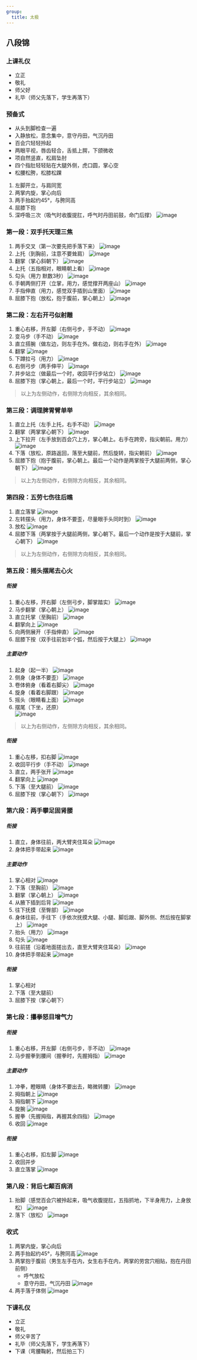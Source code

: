 ```yaml
---
group:
  title: 太极
---
```



## 八段锦

### 上课礼仪
- 立正 
- 敬礼
- 师父好
- 礼毕（师父先落下，学生再落下）


### 预备式
- 从头到脚检查一遍
- 入静放松，意念集中，意守丹田，气沉丹田
- 百会穴轻轻拎起
- 两眼平视，唇齿轻合，舌抵上腭，下颌微收
- 项自然竖直，松肩坠肘
- 四个指肚轻轻贴在大腿外侧，虎口圆，掌心空
- 松腰松胯，松膝松踝

1. 左脚开立，与肩同宽
2. 两掌内旋，掌心向后
3. 两手抬起约45°，与胯同高
4. 屈膝下抱
5. 深呼吸三次（吸气时收腹提肛，呼气时丹田前鼓，命门后撑）
![image](http://taiji.zhengjinshou.cn/baduanjin/103038.jpg)

### 第一段：双手托天理三焦
1. 两手交叉（第一次要先把手落下来）
    ![image](http://taiji.zhengjinshou.cn/baduanjin/103054.jpg)
2. 上托（到胸前，注意不要耸肩）
    ![image](http://taiji.zhengjinshou.cn/baduanjin/103059.jpg)
3. 翻掌（掌心斜朝下）
    ![image](http://taiji.zhengjinshou.cn/baduanjin/103105.jpg)
4. 上托（五指相对，眼睛朝上看）
    ![image](http://taiji.zhengjinshou.cn/baduanjin/103112.jpg)
5. 勾头（用力 默数3秒）
    ![image](http://taiji.zhengjinshou.cn/baduanjin/103118.jpg)
6. 手朝两侧打开（立掌，用力，感觉撑开两座山）
    ![image](http://taiji.zhengjinshou.cn/baduanjin/103136.jpg)
7. 手指伸直（用力，感觉双手插到山里面）
    ![image](http://taiji.zhengjinshou.cn/baduanjin/103143.jpg)
8. 屈膝下抱（放松，抱于腹前，掌心朝上）
    ![image](http://taiji.zhengjinshou.cn/baduanjin/103150.jpg)

### 第二段：左右开弓似射雕
1. 重心右移，开左脚（右侧弓步，手不动）
    ![image](http://taiji.zhengjinshou.cn/baduanjin/103211.jpg)
2. 变马步（手不动）
    ![image](http://taiji.zhengjinshou.cn/baduanjin/103220.jpg)
3. 直立搭腕（做左边，则左手在外。做右边，则右手在外）
    ![image](http://taiji.zhengjinshou.cn/baduanjin/103223.jpg)
4. 翻掌
    ![image](http://taiji.zhengjinshou.cn/baduanjin/103228.jpg)
5. 下蹲拉弓（用力）
    ![image](http://taiji.zhengjinshou.cn/baduanjin/103233.jpg)
6. 右侧弓步（两手伸平）
    ![image](http://taiji.zhengjinshou.cn/baduanjin/103239.jpg)
7. 并步站立（做最后一个时，收回平行步站立）
    ![image](http://taiji.zhengjinshou.cn/baduanjin/103244.jpg)
8. 屈膝下抱（掌心朝上，最后一个时，平行步站立）
    ![image](http://taiji.zhengjinshou.cn/baduanjin/103249.jpg)

> 以上为左侧动作，右侧除方向相反，其余相同。

### 第三段：调理脾胃臂单举
1. 直立上托（左手上托，右手不动）
    ![image](http://taiji.zhengjinshou.cn/baduanjin/103313.jpg)
2. 翻掌（两掌掌心朝下）
    ![image](http://taiji.zhengjinshou.cn/baduanjin/103317.jpg)
3. 上下拉开（左手放到百会穴上方，掌心朝上。右手在跨旁，指尖朝前。用力）
    ![image](http://taiji.zhengjinshou.cn/baduanjin/103322.jpg)
4. 下落（放松，原路返回，落至大腿前，然后旋转，指尖朝前）
    ![image](http://taiji.zhengjinshou.cn/baduanjin/103327.jpg)
5. 屈膝下抱（抱于腹前，掌心朝上。最后一个动作是两掌按于大腿前两侧，掌心朝下）
    ![image](http://taiji.zhengjinshou.cn/baduanjin/103331.jpg)

> 以上为左侧动作，右侧除方向相反，其余相同。

### 第四段：五劳七伤往后瞧
1. 直立落掌
    ![image](http://taiji.zhengjinshou.cn/baduanjin/103346.jpg)
2. 左转摆头（用力，身体不要歪，尽量眼手头同时到）
    ![image](http://taiji.zhengjinshou.cn/baduanjin/103351.jpg)
3. 放松
    ![image](http://taiji.zhengjinshou.cn/baduanjin/103356.jpg)
4. 屈膝下落（两掌按于大腿前两侧，掌心朝下。最后一个动作是按于大腿前，掌心朝下）
    ![image](http://taiji.zhengjinshou.cn/baduanjin/103359.jpg)

> 以上为左侧动作，右侧除方向相反，其余相同。

### 第五段：摇头摆尾去心火
##### 衔接
1. 重心左移，开右脚（左侧弓步，脚掌踏实）
    ![image](http://taiji.zhengjinshou.cn/baduanjin/103433.jpg)
2. 马步翻掌（掌心朝上）
    ![image](http://taiji.zhengjinshou.cn/baduanjin/103439.jpg)
3. 直立托掌（至胸前）
    ![image](http://taiji.zhengjinshou.cn/baduanjin/103446.jpg)
4. 翻掌向上
    ![image](http://taiji.zhengjinshou.cn/baduanjin/103453.jpg)
5. 向两侧展开（手指伸直）
    ![image](http://taiji.zhengjinshou.cn/baduanjin/103500.jpg)
6. 屈膝下按（双手往前划半个弧，然后按于大腿上）
    ![image](http://taiji.zhengjinshou.cn/baduanjin/103506.jpg)

##### 主要动作
1. 起身（起一半）
    ![image](http://taiji.zhengjinshou.cn/baduanjin/103514.jpg)
2. 侧身（身体不要歪）
    ![image](http://taiji.zhengjinshou.cn/baduanjin/103518.jpg)
3. 卷体俯身（看着右脚尖）
    ![image](http://taiji.zhengjinshou.cn/baduanjin/103524.jpg)
4. 旋身（看着右脚跟）
    ![image](http://taiji.zhengjinshou.cn/baduanjin/103532.jpg)
5. 摇头（眼睛看上面）
    ![image](http://taiji.zhengjinshou.cn/baduanjin/103541.jpg)
6. 摆尾（下坐，还原）  
    ![image](http://taiji.zhengjinshou.cn/baduanjin/103548.jpg)

> 以上为右侧动作，左侧除方向相反，其余相同。  

##### 衔接
1. 重心左移，扣右脚
    ![image](http://taiji.zhengjinshou.cn/baduanjin/103611.jpg)
2. 收回平行步（手不动）
    ![image](http://taiji.zhengjinshou.cn/baduanjin/103617.jpg)
3. 直立，两手张开
    ![image](http://taiji.zhengjinshou.cn/baduanjin/103621.jpg)
4. 翻掌向上
    ![image](http://taiji.zhengjinshou.cn/baduanjin/103628.jpg)
5. 下落（至大腿前）
    ![image](http://taiji.zhengjinshou.cn/baduanjin/103637.jpg)
6. 屈膝下按（掌心朝下）
    ![image](http://taiji.zhengjinshou.cn/baduanjin/103643.jpg)

### 第六段：两手攀足固肾腰
##### 衔接
1. 直立，身体往前，两大臂夹住耳朵
    ![image](http://taiji.zhengjinshou.cn/baduanjin/103647.jpg)
2. 身体把手带起来
    ![image](http://taiji.zhengjinshou.cn/baduanjin/103655.jpg)

##### 主要动作
1. 掌心相对
    ![image](http://taiji.zhengjinshou.cn/baduanjin/103658.jpg)
2. 下落（至胸前）
    ![image](http://taiji.zhengjinshou.cn/baduanjin/103701.jpg)
3. 翻掌（掌心朝上）
    ![image](http://taiji.zhengjinshou.cn/baduanjin/103704.jpg)
4. 从腋下插到后背
    ![image](http://taiji.zhengjinshou.cn/baduanjin/103717.jpg)
5. 往下抚摸（至臀部）
    ![image](http://taiji.zhengjinshou.cn/baduanjin/103721.jpg)
6. 身体往前，手往下（手依次抚摸大腿、小腿、脚后跟、脚外侧、然后按在脚掌上）
    ![image](http://taiji.zhengjinshou.cn/baduanjin/103734.jpg)
7. 抬头（用力）
    ![image](http://taiji.zhengjinshou.cn/baduanjin/103736.jpg)
8. 勾头
    ![image](http://taiji.zhengjinshou.cn/baduanjin/103743.jpg)
9. 往前搓（沿着地面搓出去，直至大臂夹住耳朵）
    ![image](http://taiji.zhengjinshou.cn/baduanjin/103751.jpg)
10. 身体把手带起来
    ![image](http://taiji.zhengjinshou.cn/baduanjin/103754.jpg)

##### 衔接
1. 掌心相对
2. 下落（至大腿前）
3. 屈膝下按（掌心朝下）

### 第七段：攥拳怒目增气力
##### 衔接
1. 重心右移，开左脚（右侧弓步，手不动）
    ![image](http://taiji.zhengjinshou.cn/baduanjin/103804.jpg)
2. 马步握拳到腰间（握拳时，先握拇指）
    ![image](http://taiji.zhengjinshou.cn/baduanjin/103807.jpg)

##### 主要动作
1. 冲拳，瞪眼睛（身体不要出去，略微转腰）
    ![image](http://taiji.zhengjinshou.cn/baduanjin/103811.jpg)
2. 拇指朝上
    ![image](http://taiji.zhengjinshou.cn/baduanjin/103814.jpg)
3. 拇指朝下
    ![image](http://taiji.zhengjinshou.cn/baduanjin/103820.jpg)
4. 旋腕
    ![image](http://taiji.zhengjinshou.cn/baduanjin/103824.jpg)
5. 握拳（先握拇指，再握其余四指）
    ![image](http://taiji.zhengjinshou.cn/baduanjin/103827.jpg)
6. 收回 
    ![image](http://taiji.zhengjinshou.cn/baduanjin/103830.jpg)

##### 衔接
1. 重心右移，扣左脚
    ![image](http://taiji.zhengjinshou.cn/baduanjin/103837.jpg)
2. 收回并步
3. 直立落掌
    ![image](http://taiji.zhengjinshou.cn/baduanjin/103839.jpg)

### 第八段：背后七颠百病消
1. 抬脚（感觉百会穴被拎起来，吸气收腹提肛，五指抓地，下半身用力，上身放松）
    ![image](http://taiji.zhengjinshou.cn/baduanjin/103844.jpg)
2. 落下（放松）
    ![image](http://taiji.zhengjinshou.cn/baduanjin/103905.jpg)

### 收式
1. 两掌内旋，掌心向后
2. 两手抬起约45°，与胯同高
    ![image](http://taiji.zhengjinshou.cn/baduanjin/103913.jpg)
3. 两掌抱于腹前（男生左手在内，女生右手在内，两掌的劳宫穴相贴，抱在丹田前侧）
    - 呼气放松
    - 意守丹田，气沉丹田
    ![image](http://taiji.zhengjinshou.cn/baduanjin/103921.jpg)
4. 两手落于体侧
    ![image](http://taiji.zhengjinshou.cn/baduanjin/103925.jpg)

### 下课礼仪
- 立正 
- 敬礼
- 师父辛苦了
- 礼毕（师父先落下，学生再落下）
- 下课（弯腰鞠躬，然后拍三下）
